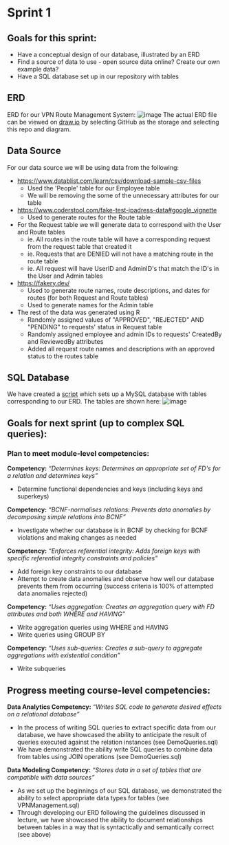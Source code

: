 # Sprint 1
## Goals for this sprint:
* Have a conceptual design of our database, illustrated by an ERD
* Find a source of data to use - open source data online? Create our own example data?
* Have a SQL database set up in our repository with tables

## ERD
ERD for our VPN Route Management System:
![image](https://github.com/macsyd/csc370-database-project/assets/91709747/0cffcc81-5e2d-4491-89d9-3666f121a2fa)
The actual ERD file can be viewed on [draw.io](draw.io) by selecting GitHub as the storage and selecting this repo and diagram.

## Data Source
For our data source we will be using data from the following:

- https://www.datablist.com/learn/csv/download-sample-csv-files
  - Used the 'People' table for our Employee table
  - We will be removing the some of the unnecessary attributes for our table
- https://www.coderstool.com/fake-test-ipadress-data#google_vignette
  - Used to generate routes for the Route table
- For the Request table we will generate data to correspond with the User and Route tables
  - ie. All routes in the route table will have a corresponding request from the request table that created it
  - ie. Requests that are DENIED will not have a matching route in the route table
  - ie. All request will have UserID and AdminID's that match the ID's in the User and Admin tables
- https://fakery.dev/ 
  - Used to generate route names, route descriptions, and dates for routes (for both Request and Route tables)
  - Used to generate names for the Admin table
- The rest of the data was generated using R
  - Randomly assigned values of "APPROVED", "REJECTED" AND "PENDING" to requests' status in Request table
  - Randomly assigned employee and admin IDs to requests' CreatedBy and ReviewedBy attributes
  - Added all request route names and descriptions with an approved status to the routes table

## SQL Database
We have created a [script](https://github.com/macsyd/csc370-database-project/blob/main/VPNManagement.sql) which sets up a MySQL database with tables corresponding to our ERD. The tables are shown here:
![image](https://github.com/macsyd/csc370-database-project/assets/91709747/7520c126-66f2-466f-b74d-51afed35e102)

## Goals for next sprint (up to complex SQL queries):
### Plan to meet module-level competencies:
**Competency:** *“Determines keys: Determines an appropriate set of FD's for a relation and determines keys”* <br>
+ Determine functional dependencies and keys (including keys and superkeys)

**Competency:** *“BCNF-normalises relations: Prevents data anomalies by decomposing simple relations into BCNF”* <br>
+ Investigate whether our database is in BCNF by checking for BCNF violations and making changes as needed

**Competency:** *“Enforces referential integrity: Adds foreign keys with specific referential integrity constraints and policies”* <br>
+ Add foreign key constraints to our database
+ Attempt to create data anomalies and observe how well our database prevents them from occurring (success criteria is 100% of attempted data anomalies rejected)

**Competency:** *“Uses aggregation: Creates an aggregation query with FD attributes and both WHERE and HAVING”* <br>
+ Write aggregation queries using WHERE and HAVING
+ Write queries using GROUP BY

**Competency:** *“Uses sub-queries: Creates a sub-query to aggregate aggregations with existential condition”* <br>
+ Write subqueries

## Progress meeting course-level competencies:
**Data Analytics Competency:** *“Writes SQL code to generate desired effects on a relational database”* <br>
+ In the process of writing SQL queries to extract specific data from our database, we have showcased the ability to anticipate the result of queries executed against the relation instances (see DemoQueries.sql)
+ We have demonstrated the ability write SQL queries to combine data from tables using JOIN operations (see DemoQueries.sql)

**Data Modeling Competency:** *“Stores data in a set of tables that are compatible with data sources”* <br>
+ As we set up the beginnings of our SQL database, we demonstrated the ability to select appropriate data types for tables (see VPNManagement.sql)
+ Through developing our ERD following the guidelines discussed in lecture, we have showcased the ability to document relationships between tables in a way that is syntactically and semantically correct (see above)
